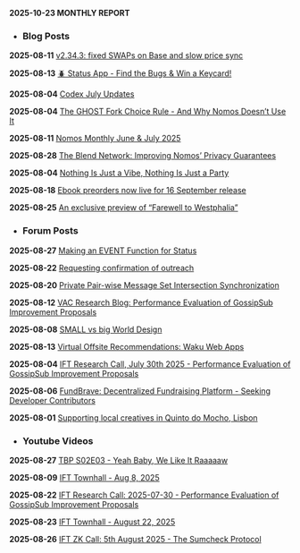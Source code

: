 **2025-10-23 MONTHLY REPORT**
- ### Blog Posts

**2025-08-11** [v2.34.3: fixed SWAPs on Base and slow price sync](https://status.app/blog/v2-34-3-fixed-swaps-on-base-and-slow-price-sync)

**2025-08-13** [🪲 Status App - Find the Bugs & Win a Keycard!](https://status.app/blog/status-app-find-the-bugs-win-a-keycard-2)

**2025-08-04** [Codex July Updates](https://blog.codex.storage/codex-july-updates)

**2025-08-04** [The GHOST Fork Choice Rule - And Why Nomos Doesn’t Use It](https://blog.nomos.tech/the-ghost-fork-choice-rule-and-why-nomos-doesnt-use-it)

**2025-08-11** [Nomos Monthly June & July 2025](https://blog.nomos.tech/nomos-monthly-june-july-2025)

**2025-08-28** [The Blend Network: Improving Nomos’ Privacy Guarantees](https://blog.nomos.tech/the-blend-network-improving-nomos-privacy-guarantees)

**2025-08-04** [Nothing Is Just a Vibe, Nothing Is Just a Party](https://press.logos.co/article/nothing-is-just-a-vibe-nothing-is-just-a-party)

**2025-08-18** [Ebook preorders now live for 16 September release](https://press.logos.co/article/untitled-2)

**2025-08-25** [An exclusive preview of “Farewell to Westphalia”](https://press.logos.co/article/an-exclusive-preview-of-farewell-to-westphalia-2)


- ### Forum Posts

**2025-08-27** [Making an EVENT Function for Status](https://discuss.status.app/t/making-an-event-function-for-status/5060/1)

**2025-08-22** [Requesting confirmation of outreach](https://discuss.status.app/t/requesting-confirmation-of-outreach/5056/1)

**2025-08-20** [Private Pair-wise Message Set Intersection Synchronization](https://forum.vac.dev/t/private-pair-wise-message-set-intersection-synchronization/560/1)

**2025-08-12** [VAC Research Blog: Performance Evaluation of GossipSub Improvement Proposals](https://forum.vac.dev/t/vac-research-blog-performance-evaluation-of-gossipsub-improvement-proposals/556/1)

**2025-08-08** [SMALL vs big World Design](https://forum.vac.dev/t/small-vs-big-world-design/555/1)

**2025-08-13** [Virtual Offsite Recommendations: Waku Web Apps](https://forum.vac.dev/t/virtual-offsite-recommendations-waku-web-apps/558/1)

**2025-08-04** [IFT Research Call, July 30th 2025 - Performance Evaluation of GossipSub Improvement Proposals](https://forum.vac.dev/t/ift-research-call-july-30th-2025-performance-evaluation-of-gossipsub-improvement-proposals/553/1)

**2025-08-06** [FundBrave: Decentralized Fundraising Platform - Seeking Developer Contributors](https://forum.logos.co/t/fundbrave-decentralized-fundraising-platform-seeking-developer-contributors/572/1)

**2025-08-01** [Supporting local creatives in Quinto do Mocho, Lisbon](https://forum.logos.co/t/supporting-local-creatives-in-quinto-do-mocho-lisbon/567/1)


- ### Youtube Videos

**2025-08-27** [TBP S02E03 - Yeah Baby, We Like It Raaaaaw](https://www.youtube.com/watch?v=4GTpILipAlc)

**2025-08-09** [IFT Townhall - Aug 8, 2025](https://www.youtube.com/watch?v=PCRZ68Ht44M)

**2025-08-22** [IFT Research Call: 2025-07-30 - Performance Evaluation of GossipSub Improvement Proposals](https://www.youtube.com/watch?v=ZKTVMr6FqtI)

**2025-08-23** [IFT Townhall - August 22, 2025](https://www.youtube.com/watch?v=kfNSVbq9Esc)

**2025-08-26** [IFT ZK Call: 5th August 2025 - The Sumcheck Protocol](https://www.youtube.com/watch?v=rJpjX_3JxwE)



